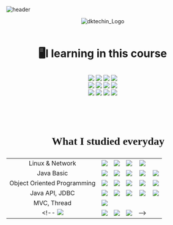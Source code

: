 ![header](https://capsule-render.vercel.app/api?type=soft&color=FEE500&height=150&section=header&text=Based%20on%20MSA%20Full%20Stack%20Developer-nl-Training%20Course%20with&fontSize=40)
<div align="center">

![dktechin_Logo](https://user-images.githubusercontent.com/110361222/227942032-e1ed4203-b0ec-4dbc-a70f-59a1528e0696.jpg)
<br /><br />
</div>

# <p align="center">🖥️I learning in this course</p>

<div align= "center"> 
<img src="https://img.shields.io/badge/Java-007396?style=for-the-badge&logo=OpenJDK&logoColor=white"/> 
<img src="https://img.shields.io/badge/Spring-6DB33F?style=for-the-badge&logo=Spring&logoColor=white">
<img src="https://img.shields.io/badge/javascript-F7DF1E?style=for-the-badge&logo=javascript&logoColor=black">
<img src="https://img.shields.io/badge/IntelliJ IDEA-000000?style=for-the-badge&logo=IntelliJIDEA&logoColor=white">
<br />
<img src="https://img.shields.io/badge/MySQL-4479A1?style=for-the-badge&logo=MySQL&logoColor=white">
<img src="https://img.shields.io/badge/MongoDB-47A248?style=for-the-badge&logo=MongoDB&logoColor=white">
<img src="https://img.shields.io/badge/linux-FCC624?style=for-the-badge&logo=linux&logoColor=white"> 
<img src="https://img.shields.io/badge/github-181717?style=for-the-badge&logo=github&logoColor=white">
<br />
<img src="https://img.shields.io/badge/css3-1572B6?style=for-the-badge&logo=css3&logoColor=white">
<img src="https://img.shields.io/badge/node.js-339933?style=for-the-badge&logo=Node.js&logoColor=white">
<img src="https://img.shields.io/badge/vue.js-4FC08D?style=for-the-badge&logo=vue.js&logoColor=white">  
<img src="https://img.shields.io/badge/html5-E34F26?style=for-the-badge&logo=html5&logoColor=white">
<br />

# <br /><P style= "font-family:NanumSqyare;"  align= "center">📄 What  I studied everyday</P>
|||||||
|:---:|:---:|:---:|:---:|:---:|:---:|
|Linux & Network |<a href="https://github.com/siiniii/kosa/blob/main/notes.md/230227.md" target="_blank"><img src="https://img.shields.io/badge/day01-F9D4D6?style=for-the-badge&logo=이미지 이름&logoColor=white"/></a>|<a href="https://github.com/siiniii/kosa/blob/main/notes.md/230228.md" target="_blank"><img src="https://img.shields.io/badge/day02-F7B22E?style=for-the-badge&logo=이미지 이름&logoColor=white"/></a>|<a href="https://github.com/siiniii/kosa/blob/main/notes.md/230302.md" target="_blank"><img src="https://img.shields.io/badge/day03-FEDC13?style=for-the-badge&logo=이미지 이름&logoColor=white"/></a>|<a href="https://github.com/siiniii/kosa/blob/main/notes.md/230303.md" target="_blank"><img src="https://img.shields.io/badge/day04-2DA54A?style=for-the-badge&logo=이미지 이름&logoColor=white"/></a>||
|Java Basic |<a href="https://github.com/siiniii/kosa/blob/main/notes.md/230306.md" target="_blank"><img src="https://img.shields.io/badge/day05-F9D4D6?style=for-the-badge&logo=이미지 이름&logoColor=white"/></a>|<a href="https://github.com/siiniii/kosa/blob/main/notes.md/230307.md" target="_blank"><img src="https://img.shields.io/badge/day06-F7B22E?style=for-the-badge&logo=이미지 이름&logoColor=white"/></a>|<a href="https://github.com/siiniii/kosa/blob/main/notes.md/230308.md" target="_blank"><img src="https://img.shields.io/badge/day07-FEDC13?style=for-the-badge&logo=이미지 이름&logoColor=white"/></a>|<a href="https://github.com/siiniii/kosa/blob/main/notes.md/230309.md" target="_blank"><img src="https://img.shields.io/badge/day08-2DA54A?style=for-the-badge&logo=이미지 이름&logoColor=white"/></a>|<a href="https://github.com/siiniii/kosa/blob/main/notes.md/230310.md" target="_blank"><img src="https://img.shields.io/badge/day09-7C9CBE?style=for-the-badge&logo=이미지 이름&logoColor=white"/></a>|
|Object Oriented Programming |<a href="https://github.com/siiniii/kosa/blob/main/notes.md/230313.md" target="_blank"><img src="https://img.shields.io/badge/day10-F9D4D6?style=for-the-badge&logo=이미지 이름&logoColor=white"/></a>|<a href="https://github.com/siiniii/kosa/blob/main/notes.md/230314.md" target="_blank"><img src="https://img.shields.io/badge/day11-F7B22E?style=for-the-badge&logo=이미지 이름&logoColor=white"/></a>|<a href="https://github.com/siiniii/kosa/blob/main/notes.md/230315.md" target="_blank"><img src="https://img.shields.io/badge/day12-FEDC13?style=for-the-badge&logo=이미지 이름&logoColor=white"/></a>|<a href="https://github.com/siiniii/kosa/blob/main/notes.md/230316.md" target="_blank"><img src="https://img.shields.io/badge/day13-2DA54A?style=for-the-badge&logo=이미지 이름&logoColor=white"/></a>|<a href="https://github.com/siiniii/kosa/blob/main/notes.md/230317.md" target="_blank"><img src="https://img.shields.io/badge/day14-7C9CBE?style=for-the-badge&logo=이미지 이름&logoColor=white"/></a>|
|Java API, JDBC |<a href="https://github.com/siiniii/kosa/blob/main/notes.md/230320.md" target="_blank"><img src="https://img.shields.io/badge/day15-F9D4D6?style=for-the-badge&logo=이미지 이름&logoColor=white"/></a>|<a href="https://github.com/siiniii/kosa/blob/main/notes.md/230321.md" target="_blank"><img src="https://img.shields.io/badge/day16-F7B22E?style=for-the-badge&logo=이미지 이름&logoColor=white"/></a>|<a href="https://github.com/siiniii/kosa/blob/main/notes.md/230322.md" target="_blank"><img src="https://img.shields.io/badge/day17-FEDC13?style=for-the-badge&logo=이미지 이름&logoColor=white"/></a>|<a href="https://github.com/siiniii/kosa/blob/main/notes.md/230323.md" target="_blank"><img src="https://img.shields.io/badge/day18-2DA54A?style=for-the-badge&logo=이미지 이름&logoColor=white"/></a>|<a href="https://github.com/siiniii/kosa/blob/main/notes.md/230324.md" target="_blank"><img src="https://img.shields.io/badge/day19-7C9CBE?style=for-the-badge&logo=이미지 이름&logoColor=white"/></a>|
|MVC, Thread |<a href="https://github.com/siiniii/kosa/blob/main/notes.md/230327.md" target="_blank"><img src="https://img.shields.io/badge/day20-F9D4D6?style=for-the-badge&logo=이미지 이름&logoColor=white"/></a>|
<!-- <a href="https://github.com/siiniii/kosa/blob/main/notes.md/230328.md" target="_blank"><img src="https://img.shields.io/badge/day21-F7B22E?style=for-the-badge&logo=이미지 이름&logoColor=white"/></a>|<a href="https://github.com/siiniii/kosa/blob/main/notes.md/230329.md" target="_blank"><img src="https://img.shields.io/badge/day22-FEDC13?style=for-the-badge&logo=이미지 이름&logoColor=white"/></a>|<a href="https://github.com/siiniii/kosa/blob/main/notes.md/230330.md" target="_blank"><img src="https://img.shields.io/badge/day23-2DA54A?style=for-the-badge&logo=이미지 이름&logoColor=white"/></a>|<a href="https://github.com/siiniii/kosa/blob/main/notes.md/230331.md" target="_blank"><img src="https://img.shields.io/badge/day24-7C9CBE?style=for-the-badge&logo=이미지 이름&logoColor=white"/></a>| -->
